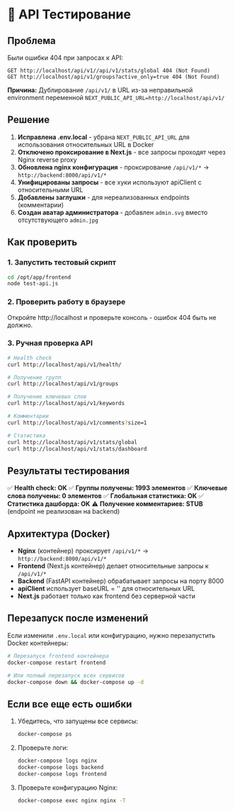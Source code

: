 # 🧪 API Тестирование

## Проблема

Были ошибки 404 при запросах к API:

```
GET http://localhost/api/v1//api/v1/stats/global 404 (Not Found)
GET http://localhost/api/v1/groups?active_only=true 404 (Not Found)
```

**Причина:** Дублирование `/api/v1/` в URL из-за неправильной environment переменной `NEXT_PUBLIC_API_URL=http://localhost/api/v1/`

## Решение

1. **Исправлена .env.local** - убрана `NEXT_PUBLIC_API_URL` для использования относительных URL в Docker
2. **Отключено проксирование в Next.js** - все запросы проходят через Nginx reverse proxy
3. **Обновлена nginx конфигурация** - проксирование `/api/v1/*` → `http://backend:8000/api/v1/*`
4. **Унифицированы запросы** - все хуки используют apiClient с относительными URL
5. **Добавлены заглушки** - для нереализованных endpoints (комментарии)
6. **Создан аватар администратора** - добавлен `admin.svg` вместо отсутствующего `admin.jpg`

## Как проверить

### 1. Запустить тестовый скрипт

```bash
cd /opt/app/frontend
node test-api.js
```

### 2. Проверить работу в браузере

Откройте http://localhost и проверьте консоль - ошибок 404 быть не должно.

### 3. Ручная проверка API

```bash
# Health check
curl http://localhost/api/v1/health/

# Получение групп
curl http://localhost/api/v1/groups

# Получение ключевых слов
curl http://localhost/api/v1/keywords

# Комментарии
curl http://localhost/api/v1/comments?size=1

# Статистика
curl http://localhost/api/v1/stats/global
curl http://localhost/api/v1/stats/dashboard
```

## Результаты тестирования

✅ **Health check: OK**
✅ **Группы получены: 1993 элементов**
✅ **Ключевые слова получены: 0 элементов**
✅ **Глобальная статистика: OK**
✅ **Статистика дашборда: OK**
⚠️ **Получение комментариев: STUB** (endpoint не реализован на backend)

## Архитектура (Docker)

- **Nginx** (контейнер) проксирует `/api/v1/*` → `http://backend:8000/api/v1/*`
- **Frontend** (Next.js контейнер) делает относительные запросы к `/api/v1/*`
- **Backend** (FastAPI контейнер) обрабатывает запросы на порту 8000
- **apiClient** использует baseURL = '' для относительных URL
- **Next.js** работает только как frontend без серверной части

## Перезапуск после изменений

Если изменили `.env.local` или конфигурацию, нужно перезапустить Docker контейнеры:

```bash
# Перезапуск frontend контейнера
docker-compose restart frontend

# Или полный перезапуск всех сервисов
docker-compose down && docker-compose up -d
```

## Если все еще есть ошибки

1. Убедитесь, что запущены все сервисы:
   ```bash
   docker-compose ps
   ```
2. Проверьте логи:
   ```bash
   docker-compose logs nginx
   docker-compose logs backend
   docker-compose logs frontend
   ```
3. Проверьте конфигурацию Nginx:
   ```bash
   docker-compose exec nginx nginx -T
   ```
